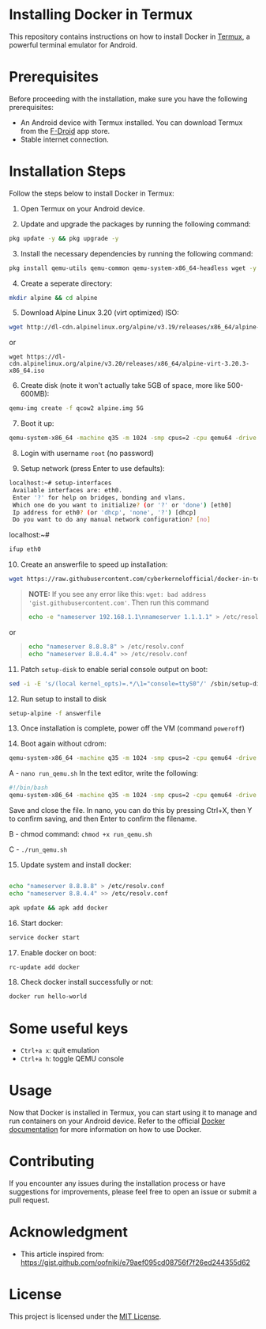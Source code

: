 # Installing Docker in Termux
This repository contains instructions on how to install Docker in [Termux](https://termux.com/), a powerful terminal emulator for Android.

# Prerequisites
Before proceeding with the installation, make sure you have the following prerequisites:
- An Android device with Termux installed. You can download Termux from the [F-Droid](https://f-droid.org/packages/com.termux/) app store.
- Stable internet connection.

# Installation Steps
Follow the steps below to install Docker in Termux:
1. Open Termux on your Android device.

2. Update and upgrade the packages by running the following command:
```bash
pkg update -y && pkg upgrade -y
```

3. Install the necessary dependencies by running the following command:
```bash
pkg install qemu-utils qemu-common qemu-system-x86_64-headless wget -y
```

4. Create a seperate directory:
```bash
mkdir alpine && cd alpine
```

5. Download Alpine Linux 3.20 (virt optimized) ISO:
```bash
wget http://dl-cdn.alpinelinux.org/alpine/v3.19/releases/x86_64/alpine-virt-3.20.3-x86_64.iso
```
or
```
wget https://dl-cdn.alpinelinux.org/alpine/v3.20/releases/x86_64/alpine-virt-3.20.3-x86_64.iso
```

6. Create disk (note it won't actually take 5GB of space, more like 500-600MB):
```bash
qemu-img create -f qcow2 alpine.img 5G
```

7. Boot it up:
```bash
qemu-system-x86_64 -machine q35 -m 1024 -smp cpus=2 -cpu qemu64 -drive if=pflash,format=raw,read-only=on,file=$PREFIX/share/qemu/edk2-x86_64-code.fd -netdev user,id=n1,dns=8.8.8.8,hostfwd=tcp::2222-:22 -device virtio-net,netdev=n1 -cdrom alpine-virt-3.20.3-x86_64.iso -nographic alpine.img
```

8. Login with username ``root`` (no password)

9. Setup network (press Enter to use defaults):
```bash
localhost:~# setup-interfaces
 Available interfaces are: eth0.
 Enter '?' for help on bridges, bonding and vlans.
 Which one do you want to initialize? (or '?' or 'done') [eth0]
 Ip address for eth0? (or 'dhcp', 'none', '?') [dhcp]
 Do you want to do any manual network configuration? [no]
```
localhost:~# 
```bash
ifup eth0
```

10. Create an answerfile to speed up installation:
```bash
wget https://raw.githubusercontent.com/cyberkernelofficial/docker-in-termux/main/answerfile
```
> **NOTE:** If you see any error like this: ``wget: bad address 'gist.githubusercontent.com'``. Then run this command
> ```bash
> echo -e "nameserver 192.168.1.1\nnameserver 1.1.1.1" > /etc/resolv.conf
> ```
or
> ```bash
> echo "nameserver 8.8.8.8" > /etc/resolv.conf
> echo "nameserver 8.8.4.4" >> /etc/resolv.conf
> ```

11. Patch ``setup-disk`` to enable serial console output on boot:
```bash
sed -i -E 's/(local kernel_opts)=.*/\1="console=ttyS0"/' /sbin/setup-disk
```

12. Run setup to install to disk
```bash
setup-alpine -f answerfile
```

13. Once installation is complete, power off the VM (command ``poweroff``)

14. Boot again without cdrom:
```bash
qemu-system-x86_64 -machine q35 -m 1024 -smp cpus=2 -cpu qemu64 -drive if=pflash,format=raw,read-only=on,file=$PREFIX/share/qemu/edk2-x86_64-code.fd -netdev user,id=n1,dns=8.8.8.8,hostfwd=tcp::2222-:22 -device virtio-net,netdev=n1 -nographic alpine.img
```

A - 
`nano run_qemu.sh`
In the text editor, write the following:
```bash
#!/bin/bash
qemu-system-x86_64 -machine q35 -m 1024 -smp cpus=2 -cpu qemu64 -drive if=pflash,format=raw,read-only=on,file=$PREFIX/share/qemu/edk2-x86_64-code.fd -netdev user,id=n1,dns=8.8.8.8,hostfwd=tcp::2222-:22 -device virtio-net,netdev=n1 -nographic alpine.img
```
Save and close the file. In nano, you can do this by pressing Ctrl+X, then Y to confirm saving, and then Enter to confirm the filename.

B - chmod command: `chmod +x run_qemu.sh`

C - `./run_qemu.sh`

15. Update system and install docker:
```bash

echo "nameserver 8.8.8.8" > /etc/resolv.conf
echo "nameserver 8.8.4.4" >> /etc/resolv.conf

apk update && apk add docker
```

16. Start docker:
```bash
service docker start
```

17. Enable docker on boot:
```bash
rc-update add docker
```

18. Check docker install successfully or not:
```bash
docker run hello-world
```

# Some useful keys
- ``Ctrl+a x``: quit emulation
- ``Ctrl+a h``: toggle QEMU console

# Usage
Now that Docker is installed in Termux, you can start using it to manage and run containers on your Android device. Refer to the official [Docker documentation](https://docs.docker.com/) for more information on how to use Docker.

# Contributing
If you encounter any issues during the installation process or have suggestions for improvements, please feel free to open an issue or submit a pull request.

# Acknowledgment
- This article inspired from: https://gist.github.com/oofnikj/e79aef095cd08756f7f26ed244355d62

# License
This project is licensed under the [MIT License](LICENSE).
